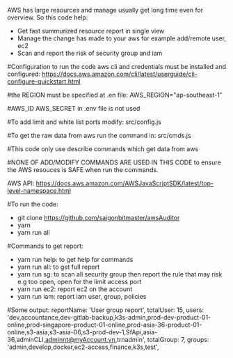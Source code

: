 AWS has large resources and manage usually get long time even for overview. So this code help:
- Get fast summurized resource report in single view
- Manage the change has made to your aws for example add/remote user, ec2
- Scan and report the risk of security group and iam 

#Configuration
to run the code aws cli and credentials must be installed and configured:
https://docs.aws.amazon.com/cli/latest/userguide/cli-configure-quickstart.html

#the REGION must be specified at .en file:
AWS_REGION="ap-southeast-1"

#AWS_ID AWS_SECRET in .env file is not used

#To add limit and white list ports modify: 
src/config.js 

#To get the raw data from aws run the command in:
src/cmds.js 

#This code only use describe commands which get data from aws 

#NONE OF ADD/MODIFY COMMANDS ARE USED IN THIS CODE to ensure the AWS resouces is SAFE when run the commands.

AWS API: https://docs.aws.amazon.com/AWSJavaScriptSDK/latest/top-level-namespace.html

#To run the code: 
- git clone https://github.com/saigonbitmaster/awsAuditor
- yarn 
- yarn run all

#Commands to get report: 
- yarn run help: to get help for commands
- yarn run all: to get full report
- yarn run sg: to scan all security group then report the rule that may risk e.g too open, open for the limit access port
- yarn run ec2: report ec2 on the account 
- yarn run iam: report iam user, group, policies 

#Some output:
reportName: 'User group report',
  totalUser: 15,
  users: 'dev,accountance,dev-gitlab-backup,k3s-admin,prod-dev-product-01-online,prod-singapore-product-01-online,prod-asia-36-product-01-online,s3-asia,s3-asia-06,s3-prod-dev-1,SfApi,asia-36,adminCLI,adminnt@myAccount.vn,trnadmin',
  totalGroup: 7,
  groups: 'admin,develop,docker,ec2-access,finance,k3s,test',
